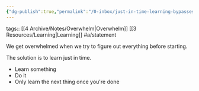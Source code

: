 ```yaml
---
{"dg-publish":true,"permalink":"/0-inbox/just-in-time-learning-bypasses-overwhelm/"}
---
```


tags:: [[4 Archive/Notes/Overwhelm\|Overwhelm]] [[3 Resources/Learning\|Learning]] #a/statement 

We get overwhelmed when we try to figure out everything before starting.

The solution is to learn just in time.
- Learn something
- Do it
- Only learn the next thing once you're done